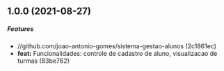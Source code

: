 ## 1.0.0 (2021-08-27)

##### Features

* //github.com/joao-antonio-gomes/sistema-gestao-alunos (2c1861ec)
* **feat:**  Funcionalidades: controle de cadastro de aluno, visualizacao de turmas
  (83be762)

